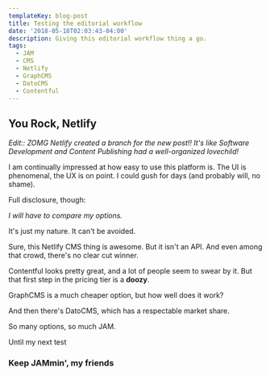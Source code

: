 ```yaml
---
templateKey: blog-post
title: Testing the editorial workflow
date: '2018-05-18T02:03:43-04:00'
description: Giving this editorial workflow thing a go.
tags:
  - JAM
  - CMS
  - Netlify
  - GraphCMS
  - DatoCMS
  - Contentful
---
```

## You Rock, Netlify

*Edit:: ZOMG Netlify created a branch for the new post!! It's like Software Development and Content Publishing had a well-organized lovechild!*

I am continually impressed at how easy to use this platform is. The UI is phenomenal, the UX is on point. I could gush for days (and probably will, no shame).

Full disclosure, though:

*I will have to compare my options.*

It's just my nature. It can't be avoided.

Sure, this Netlify CMS thing is awesome. But it isn't an API. And even among that crowd, there's no clear cut winner.

Contentful looks pretty great, and a lot of people seem to swear by it. But that first step in the pricing tier is a **doozy**.

GraphCMS is a much cheaper option, but how well does it work?

And then there's DatoCMS, which has a respectable market share.

So many options, so much JAM.

Until my next test

### Keep JAMmin', my friends
